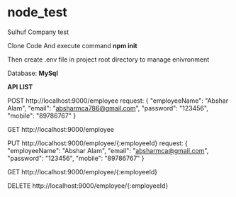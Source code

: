 # node_test
Sulhuf Company test

Clone Code And execute command **npm init**

Then create .env file in project root directory to manage enivronment

Database: **MySql**

**API LIST**

POST http://localhost:9000/employee
  request: {
	"employeeName": "Abshar Alam",
  	"email": "absharmca786@gmail.com",
  	"password": "123456",
  	"mobile": "89786767"
}

GET http://localhost:9000/employee

PUT http://localhost:9000/employee/{:employeeId}
  request: {
	"employeeName": "Abshar Alam",
  	"email": "absharmca@gmail.com",
  	"password": "123456",
  	"mobile": "89786767"
}

GET http://localhost:9000/employee/{:employeeId}

DELETE http://localhost:9000/employee/{:employeeId}
